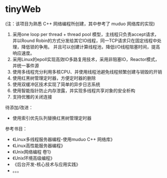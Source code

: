 # tinyWeb
(注：该项目为熟悉 C++ 网络编程所创建，其中参考了 muduo 网络库的实现)
1. 采用one loop per thread + thread pool 模型，主线程只负责accept请求，并以Round Robin的方式分发给其它IO线程，同一TCP请求只在固定线程中处理，降低锁的争用。
  并且可以创建计算线程池，降低I/O线程阻塞时间，提高响应速度。
2. 采用Linux的epoll实现高效IO多路复用技术，采用非阻塞IO，Reactor模式，并统一事件源
3. 使用多线程充分利用多核CPU、并使用线程池避免线程频繁创建与销毁的开销
4. 使用红黑树管理定时器，方便定时器的删除
5. 使用双缓冲区技术实现了简单的异步日志系统
6. 使用智能指针防止内存泄露，并实现多线程共享对象的安全析构
7. 支持优雅的关闭连接

待添加/改进：
- 使用索引优先队列替换红黑树管理定时器

参考书目：
- 《Linux多线程服务器编程-使用muduo C++ 网络库》
- 《Linux高性能服务器编程》
- 《Unix网络编程 卷1》
- 《Unix环境高级编程》
- 《后台开发-核心技术与应用实践》
- 。。。
